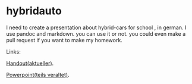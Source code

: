 # hybridauto
I need to create a presentation about hybrid-cars for school , in german. I use pandoc and markdown. you can use it or not. you could even make a pull request if you want to make my homework.

Links:

[Handout(aktueller)](https://github.com/Junky-Josqu/hybridauto/blob/master/main.md).

[Powerpoint(teils veraltet)](https://github.com/Junky-Josqu/hybridauto/blob/master/out/pres.pdf).
